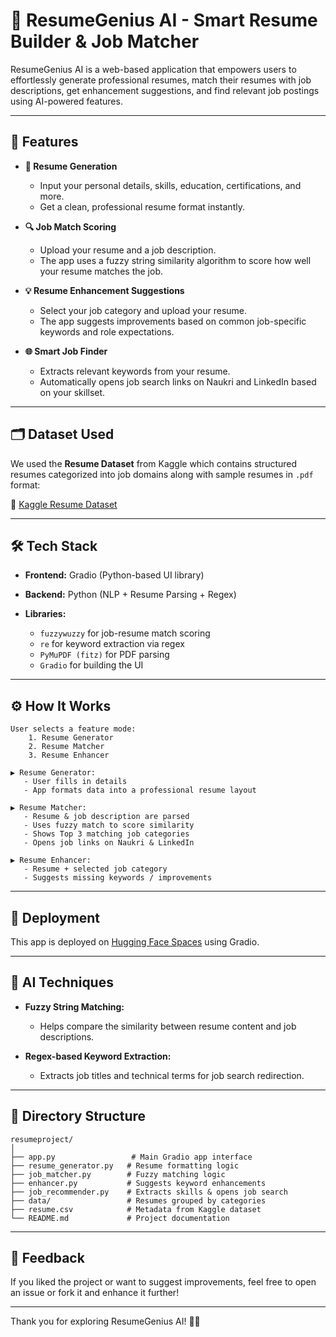 # 🤖 ResumeGenius AI - Smart Resume Builder & Job Matcher

ResumeGenius AI is a web-based application that empowers users to effortlessly generate professional resumes, match their resumes with job descriptions, get enhancement suggestions, and find relevant job postings using AI-powered features.

---

## 🌟 Features

* **📝 Resume Generation**

  * Input your personal details, skills, education, certifications, and more.
  * Get a clean, professional resume format instantly.

* **🔍 Job Match Scoring**

  * Upload your resume and a job description.
  * The app uses a fuzzy string similarity algorithm to score how well your resume matches the job.

* **💡 Resume Enhancement Suggestions**

  * Select your job category and upload your resume.
  * The app suggests improvements based on common job-specific keywords and role expectations.

* **🌐 Smart Job Finder**

  * Extracts relevant keywords from your resume.
  * Automatically opens job search links on Naukri and LinkedIn based on your skillset.

---

## 🗂️ Dataset Used

We used the **Resume Dataset** from Kaggle which contains structured resumes categorized into job domains along with sample resumes in `.pdf` format:

🔗 [Kaggle Resume Dataset](https://www.kaggle.com/datasets/snehaanbhawal/resume-dataset?select=data)

---

## 🛠️ Tech Stack

* **Frontend:** Gradio (Python-based UI library)
* **Backend:** Python (NLP + Resume Parsing + Regex)
* **Libraries:**

  * `fuzzywuzzy` for job-resume match scoring
  * `re` for keyword extraction via regex
  * `PyMuPDF (fitz)` for PDF parsing
  * `Gradio` for building the UI

---

## ⚙️ How It Works

```
User selects a feature mode:
    1. Resume Generator
    2. Resume Matcher
    3. Resume Enhancer

▶ Resume Generator:
   - User fills in details
   - App formats data into a professional resume layout

▶ Resume Matcher:
   - Resume & job description are parsed
   - Uses fuzzy match to score similarity
   - Shows Top 3 matching job categories
   - Opens job links on Naukri & LinkedIn

▶ Resume Enhancer:
   - Resume + selected job category
   - Suggests missing keywords / improvements
```

---

## 🚀 Deployment

This app is deployed on [Hugging Face Spaces](https://huggingface.co/spaces/PoPz007/resume_AI) using Gradio.

---

## 🧠 AI Techniques

* **Fuzzy String Matching:**

  * Helps compare the similarity between resume content and job descriptions.

* **Regex-based Keyword Extraction:**

  * Extracts job titles and technical terms for job search redirection.

---

## 📁 Directory Structure

```
resumeproject/
│
├── app.py                 # Main Gradio app interface
├── resume_generator.py   # Resume formatting logic
├── job_matcher.py        # Fuzzy matching logic
├── enhancer.py           # Suggests keyword enhancements
├── job_recommender.py    # Extracts skills & opens job search
├── data/                 # Resumes grouped by categories
├── resume.csv            # Metadata from Kaggle dataset
└── README.md             # Project documentation
```

---

## 💬 Feedback

If you liked the project or want to suggest improvements, feel free to open an issue or fork it and enhance it further!

---


Thank you for exploring ResumeGenius AI! 💼✨
